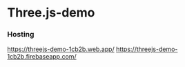 # Three.js-demo

### Hosting

https://threejs-demo-1cb2b.web.app/
https://threejs-demo-1cb2b.firebaseapp.com/
